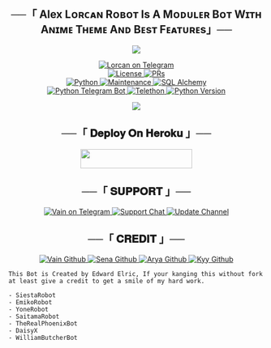 <h2 align="center">
    ──「 Alex Lᴏʀᴄᴀɴ Rᴏʙᴏᴛ Is A Mᴏᴅᴜʟᴇʀ Bᴏᴛ Wɪᴛʜ Aɴɪᴍᴇ Tʜᴇᴍᴇ Aɴᴅ  Bᴇsᴛ Fᴇᴀᴛᴜʀᴇs」──
</h2>

<p align="center">
  <img src="https://telegra.ph/file/b966355ffc24bce6ff86b.jpg">
</p>

<p align="center">
<a href="https://t.me/Lorcanbot"> <img src="https://github.com/EDWARD-ELRIC/LorcanRobot/blob/Lorcan/LorcanRobot/resources/Lorcan-robot.svg" alt="Lorcan on Telegram" /> </a></br>
<a href="https://github.com/EDWARD-ELRIC/LorcanRobot/blob/master/LICENSE"> <img src="https://img.shields.io/badge/License-GPLv3-blueviolet?style=for-the-badge" alt="License" /> </a>
<a href="https://makeapullrequest.com"> <img src="https://img.shields.io/badge/PRs-Welcome-yellow?style=for-the-badge" alt="PRs" /></a></br>
<a href="https://www.python.org/"> <img src="https://img.shields.io/badge/Made%20With-Python-orange?style=for-the-badge&logo=python" alt="Python" /> </a>
<a href="https://GitHub.com/EDWARD-ELRIC/LorcanRobot"> <img src="https://img.shields.io/badge/Maintained-No-lightgrey?style=for-the-badge" alt="Maintenance" /> </a>
<a href="https://docs.sqlalchemy.org/en/14/"> <img src="https://img.shields.io/badge/SQL%20Alchemy-1.4.29-green?style=for-the-badge" alt="SQL Alchemy" /> </a><br>
<a href="https://python-telegram-bot.org"> <img src="https://img.shields.io/badge/PTB-13.10-white?style=for-the-badge&logo=github" alt="Python Telegram Bot" /> </a>
<a href="https://docs.telethon.dev"> <img src="https://img.shields.io/badge/Telethon-1.23.0-red?style=for-the-badge&logo=github" alt="Telethon" /> </a>
<a href="https://docs.python.org"> <img src="https://img.shields.io/badge/Python-3.10.1-purple?style=for-the-badge&logo=python" alt="Python Version" /> </a>
</p>

<p align="center">
  <img src="https://telegra.ph/file/c0a206d40ea5abccf5ecb.jpg">
</p>

<h2 align="center">
    ──「 𝐃𝐞𝐩𝐥𝐨𝐲 𝐎𝐧 𝐇𝐞𝐫𝐨𝐤𝐮 」──
</h2>

<p align="center"><a href="https://heroku.com/deploy?template=https://github.com/EDWARD-ELRIC/LorcanRobot"> <img src="https://img.shields.io/badge/Deploy%20To%20Heroku-purple?style=for-the-badge&logo=heroku" width="220" height="38.45"/></a></p>


<h2 align="center">
    ──「 𝐒𝐔𝐏𝐏𝐎𝐑𝐓 」──
</h2>

<p align="center">
<a href="https://t.me/lI_EDWARD_Il"> <img src="https://img.shields.io/badge/EDWARD-User-green?style=for-the-badge&logo=telegram" alt="Vain on Telegram" /> </a>
<a href="https://t.me/LORCAN_X_SUPPORT"> <img src="https://img.shields.io/badge/Support-Chat-green?style=for-the-badge&logo=telegram" alt="Support Chat" /> </a>
<a href="https://t.me/LORCAN_X_UPDATES"> <img src="https://img.shields.io/badge/Update-Channel-green?style=for-the-badge&logo=telegram" alt="Update Channel" /> </a>
</p>

<h2 align="center">
    ──「 𝐂𝐑𝐄𝐃𝐈𝐓 」──
</h2>

<p align="center">
<a href="https://github.com/EDWARD-ELRIC"> <img src="https://img.shields.io/badge/Vain-Github-magenta?style=for-the-badge&logo=github" alt="Vain Github" /> </a>
<a href="https://github.com/kennedy-ex"> <img src="https://img.shields.io/badge/Sena-Github-magenta?style=for-the-badge&logo=github" alt="Sena Github" /> </a>
<a href="https://github.com/Aryazakaria01"> <img src="https://img.shields.io/badge/Arya-Github-magenta?style=for-the-badge&logo=github" alt="Arya Github" /> </a>
<a href="https://github.com/zxcskyy"> <img src="https://img.shields.io/badge/Kyy-Github-magenta?style=for-the-badge&logo=github" alt="Kyy Github" /> </a>
</p>

```
This Bot is Created by Edward Elric, If your kanging this without fork at least give a credit to get a smile of my hard work.

- SiestaRobot
- EmikoRobot
- YoneRobot
- SaitamaRobot 
- TheRealPhoenixBot
- DaisyX 
- WilliamButcherBot
```
